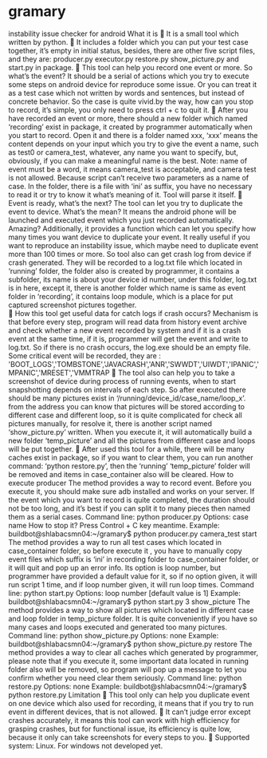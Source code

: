 # gramary
instability issue checker for android
What it is
	It is a small tool which written by python.
	It includes a folder which you can put your test case together, it’s empty in initial status, besides, there are other five script files, and they are: producer.py executor.py restore.py show_picture.py and start.py in package.
	This tool can help you record one event or more. So what’s the event? It should be a serial of actions which you try to execute some steps on android device for reproduce some issue. Or you can treat it as a test case which not written by words and sentences, but instead of concrete behavior. So the case is quite vivid.by the way, how can you stop to record, it’s simple, you only need to press ctrl + c to quit it.
	After you have recorded an event or more, there should a new folder which named ‘recording’ exist in package, it created by programmer automatically when you start to record. Open it and there is a folder named xxx, ‘xxx’ means the content depends on your input which you try to give the event a name, such as test0 or camera_test, whatever, any name you want to specify, but, obviously, if you can make a meaningful name is the best. Note:  name of event must be a word, it means camera_test is acceptable, and camera test is not allowed. Because script can’t receive two parameters as a name of case. In the folder, there is a file with ‘ini’ as suffix, you have no necessary to read it or try to know it what’s meaning of it. Tool will parse it itself.
	Event is ready, what’s the next? The tool can let you try to duplicate the event to device. What’s the mean? It means the android phone will be launched and executed event which you just recorded automatically. Amazing? Additionally, it provides a function which can let you specify how many times you want device to duplicate your event. It really useful if you want to reproduce an instability issue, which maybe need to duplicate event more than 100 times or more. So tool also can get crash log from device if crash generated. They will be recorded to a log.txt file which located in ‘running’ folder, the folder also is created by programmer, it contains a subfolder, its name is about your device id number, under this folder, log.txt is in here, except it, there is another folder which name is same as event folder in ‘recording’, it contains loop module, which is a place for put captured screenshot pictures together.   
	How this tool get useful data for catch logs if crash occurs? Mechanism is that before every step, program will read data from history event archive and check whether a new event recorded by system and if it is a crash event at the same time, if it is, programmer will get the event and write to log.txt. So if there is no crash occurs, the log.exe should be an empty file. Some critical event will be recorded, they are : 'BOOT_LOGS','TOMBSTONE','JAVACRASH','ANR','SWWDT','UIWDT','IPANIC','MPANIC','MRESET','VMMTRAP
	The tool also can help you to take a screenshot of device during process of running events, when to start snapshotting depends on intervals of each step. So after executed there should be many pictures exist in ‘/running/device_id/case_name/loop_x’. from the address you can know that pictures will be stored according to different case and different loop, so it is quite complicated for check all pictures manually, for resolve it, there is another script named ‘show_picture.py’ written. When you execute it, it will automatically build a new folder ‘temp_picture’ and all the pictures from different case and loops will be put together.
	After used this tool for a while, there will be many caches exist in package, so if you want to clear them, you can run another command: ‘python restore.py’, then the ‘running’ ‘temp_picture’ folder will be removed and items in case_container also will be cleared.
How to execute
producer
The method provides a way to record event. Before you execute it, you should make sure adb installed and works on your server. If the event which you want to record is quite completed, the duration should not be too long, and it’s best if you can split it to many pieces then named them as a serial cases. 
Command line: python producer.py
Options: case name
How to stop it? Press Control + C key meantime.
Example:
buildbot@shlabacsmn04:~/gramary$ python producer.py camera_test
start
The method provides a way to run all test cases which located in case_container folder, so before execute it , you have to manually copy event files which suffix is ‘ini’ in recording folder to case_container folder, or it will quit and pop up an error info. Its option is loop number, but programmer have provided a default value for it, so if no option given, it will run script 1 time, and if loop number given, it will run loop times.
Command line: python start.py
Options: loop number [default value is 1]
Example:
buildbot@shlabacsmn04:~/gramary$ python start.py 3
show_picture
The method provides a way to show all pictures which located in different case and loop folder in temp_picture folder. It is quite conveniently if you have so many cases and loops executed and generated too many pictures.
Command line: python show_picture.py
Options: none
Example:
buildbot@shlabacsmn04:~/gramary$ python show_picture.py
restore
The method provides a way to clear all caches which generated by programmer, please note that if you execute it, some important data located in running folder also will be removed, so program will pop up a message to let you confirm whether you need clear them seriously.
Command line: python restore.py
Options: none
Example:
buildbot@shlabacsmn04:~/gramary$ python restore.py
Limitation
	This tool only can help you duplicate event on one device which also used for recording, it means that if you try to run event in different devices, that is not allowed.
	It can’t judge error except crashes accurately, it means this tool can work with high efficiency for grasping crashes, but for functional issue, its efficiency is quite low, because it only can take screenshots for every steps to you.
	Supported system: Linux. For windows not developed yet.

